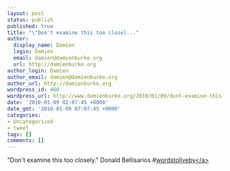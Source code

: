 ```yaml
---
layout: post
status: publish
published: true
title: "\"Don't examine this too closel..."
author:
  display_name: Damien
  login: Damien
  email: damien@damienburke.org
  url: http://damienburke.org
author_login: Damien
author_email: damien@damienburke.org
author_url: http://damienburke.org
wordpress_id: 460
wordpress_url: http://www.damienburke.org/2010/01/09/dont-examine-this-too-closel-2/
date: '2010-01-09 02:07:45 +0000'
date_gmt: '2010-01-09 07:07:45 +0000'
categories:
- Uncategorized
- tweet
tags: []
comments: []
---
```

<p>"Don't examine this too closely." Donald Bellisarios #<a href="http:&#47;&#47;search.twitter.com&#47;search?q=%23wordstoliveby" class="aktt_hashtag">wordstoliveby<&#47;a></p>
